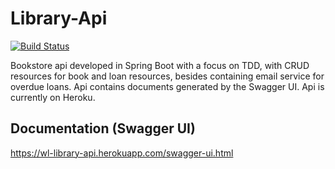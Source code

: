 # Library-Api
[![Build Status](https://travis-ci.org/Wleydson/library-api.svg?branch=master)](https://travis-ci.org/Wleydson/library-api)

Bookstore api developed in Spring Boot with a focus on TDD, with CRUD resources for book and loan resources, besides containing email service for overdue loans. Api contains documents generated by the Swagger UI. Api is currently on Heroku.

## Documentation (Swagger UI)
https://wl-library-api.herokuapp.com/swagger-ui.html

